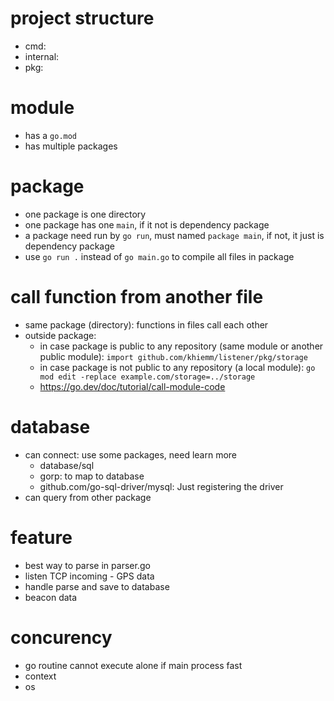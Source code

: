 # project structure

- cmd:
- internal:
- pkg:

# module

- has a `go.mod`
- has multiple packages

# package

- one package is one directory
- one package has one `main`, if it not is dependency package
- a package need run by `go run`, must named `package main`, if not, it just is dependency package
- use `go run .` instead of `go main.go` to compile all files in package

# call function from another file

- same package (directory): functions in files call each other
- outside package:
  - in case package is public to any repository (same module or another public module): `import github.com/khiemm/listener/pkg/storage`
  - in case package is not public to any repository (a local module): `go mod edit -replace example.com/storage=../storage`
  - https://go.dev/doc/tutorial/call-module-code

# database

- can connect: use some packages, need learn more
  - database/sql
  - gorp: to map to database
  - github.com/go-sql-driver/mysql: Just registering the driver
- can query from other package

# feature

- best way to parse in parser.go
- listen TCP incoming - GPS data
- handle parse and save to database
- beacon data

# concurency
- go routine cannot execute alone if main process fast
- context
- os